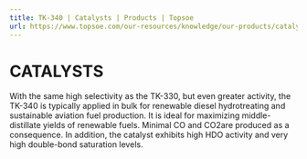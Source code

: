 ```yaml
---
title: TK-340 | Catalysts | Products | Topsoe
url: https://www.topsoe.com/our-resources/knowledge/our-products/catalysts/tk-340#main-content
---
```


# CATALYSTS

With the same high selectivity as the TK-330, but even greater activity, the TK-340 is typically applied in bulk for renewable diesel hydrotreating and sustainable aviation fuel production. It is ideal for maximizing middle-distillate yields of renewable fuels. Minimal CO and CO2are produced as a consequence. In addition, the catalyst exhibits high HDO activity and very high double-bond saturation levels.